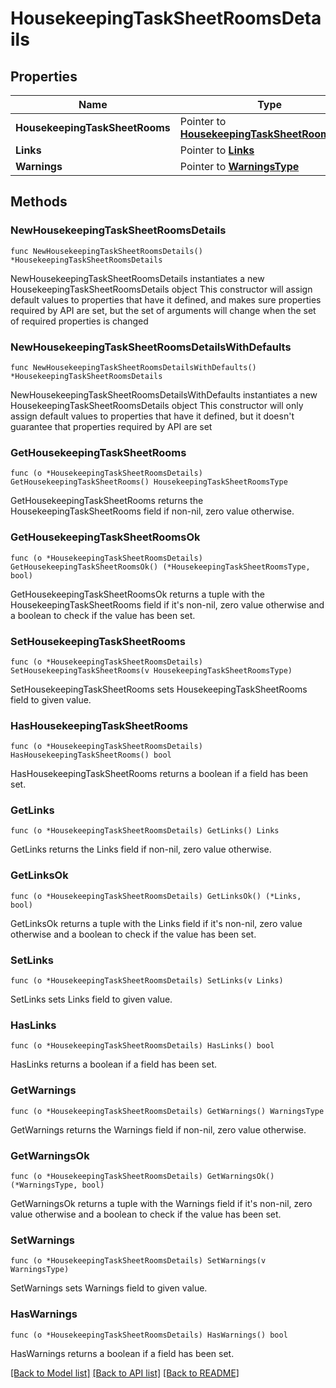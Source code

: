 # HousekeepingTaskSheetRoomsDetails

## Properties

Name | Type | Description | Notes
------------ | ------------- | ------------- | -------------
**HousekeepingTaskSheetRooms** | Pointer to [**HousekeepingTaskSheetRoomsType**](HousekeepingTaskSheetRoomsType.md) |  | [optional] 
**Links** | Pointer to [**Links**](Links.md) |  | [optional] 
**Warnings** | Pointer to [**WarningsType**](WarningsType.md) |  | [optional] 

## Methods

### NewHousekeepingTaskSheetRoomsDetails

`func NewHousekeepingTaskSheetRoomsDetails() *HousekeepingTaskSheetRoomsDetails`

NewHousekeepingTaskSheetRoomsDetails instantiates a new HousekeepingTaskSheetRoomsDetails object
This constructor will assign default values to properties that have it defined,
and makes sure properties required by API are set, but the set of arguments
will change when the set of required properties is changed

### NewHousekeepingTaskSheetRoomsDetailsWithDefaults

`func NewHousekeepingTaskSheetRoomsDetailsWithDefaults() *HousekeepingTaskSheetRoomsDetails`

NewHousekeepingTaskSheetRoomsDetailsWithDefaults instantiates a new HousekeepingTaskSheetRoomsDetails object
This constructor will only assign default values to properties that have it defined,
but it doesn't guarantee that properties required by API are set

### GetHousekeepingTaskSheetRooms

`func (o *HousekeepingTaskSheetRoomsDetails) GetHousekeepingTaskSheetRooms() HousekeepingTaskSheetRoomsType`

GetHousekeepingTaskSheetRooms returns the HousekeepingTaskSheetRooms field if non-nil, zero value otherwise.

### GetHousekeepingTaskSheetRoomsOk

`func (o *HousekeepingTaskSheetRoomsDetails) GetHousekeepingTaskSheetRoomsOk() (*HousekeepingTaskSheetRoomsType, bool)`

GetHousekeepingTaskSheetRoomsOk returns a tuple with the HousekeepingTaskSheetRooms field if it's non-nil, zero value otherwise
and a boolean to check if the value has been set.

### SetHousekeepingTaskSheetRooms

`func (o *HousekeepingTaskSheetRoomsDetails) SetHousekeepingTaskSheetRooms(v HousekeepingTaskSheetRoomsType)`

SetHousekeepingTaskSheetRooms sets HousekeepingTaskSheetRooms field to given value.

### HasHousekeepingTaskSheetRooms

`func (o *HousekeepingTaskSheetRoomsDetails) HasHousekeepingTaskSheetRooms() bool`

HasHousekeepingTaskSheetRooms returns a boolean if a field has been set.

### GetLinks

`func (o *HousekeepingTaskSheetRoomsDetails) GetLinks() Links`

GetLinks returns the Links field if non-nil, zero value otherwise.

### GetLinksOk

`func (o *HousekeepingTaskSheetRoomsDetails) GetLinksOk() (*Links, bool)`

GetLinksOk returns a tuple with the Links field if it's non-nil, zero value otherwise
and a boolean to check if the value has been set.

### SetLinks

`func (o *HousekeepingTaskSheetRoomsDetails) SetLinks(v Links)`

SetLinks sets Links field to given value.

### HasLinks

`func (o *HousekeepingTaskSheetRoomsDetails) HasLinks() bool`

HasLinks returns a boolean if a field has been set.

### GetWarnings

`func (o *HousekeepingTaskSheetRoomsDetails) GetWarnings() WarningsType`

GetWarnings returns the Warnings field if non-nil, zero value otherwise.

### GetWarningsOk

`func (o *HousekeepingTaskSheetRoomsDetails) GetWarningsOk() (*WarningsType, bool)`

GetWarningsOk returns a tuple with the Warnings field if it's non-nil, zero value otherwise
and a boolean to check if the value has been set.

### SetWarnings

`func (o *HousekeepingTaskSheetRoomsDetails) SetWarnings(v WarningsType)`

SetWarnings sets Warnings field to given value.

### HasWarnings

`func (o *HousekeepingTaskSheetRoomsDetails) HasWarnings() bool`

HasWarnings returns a boolean if a field has been set.


[[Back to Model list]](../README.md#documentation-for-models) [[Back to API list]](../README.md#documentation-for-api-endpoints) [[Back to README]](../README.md)


